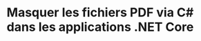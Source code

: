 ---
############################# Static ############################
layout: "auto-gen-gist"
draft: false
path: "fr/redaction/net/text/pdf/"
otherformats: DOC DOT DOCX DOCM DOTX DOTM RTF XLSX XLSM XLTX XLTM XLS XLT CSV PPT PPTX  PPS POT PPSX PPTM PPSM POTM 

############################# Head ############################
head_title: "Masquer les informations sensibles des documents via .NET Core"
head_description: "Appliquer la rédaction de texte à l'aide d'une expression exacte ou d'une expression régulière pour des documents de différents formats"

############################# Header ############################
title: "Masquer les fichiers PDF via C# dans les applications .NET Core"
description: "Rechercher et remplacer du texte dans des documents, feuilles de calcul et présentations Office et OpenOffice, ainsi que pdf_ UPPER sous Windows, Linux et macOS"

######################### Download Button #######################
button:
    enable: true

############################# About ############################
about:
    enable: true
    title: "Rédaction de documents pour l'API .NET"
    content: |
        Une interface unique indépendante du format pour la rédaction des informations sensibles et classifiées des documents et images PDF, Word, Excel, PowerPoint, y compris la possibilité de modifier les métadonnées et de supprimer les commentaires. Avec l'outil GroupDocs.Redaction, vous pouvez rédiger du texte et enregistrer le document rédigé au format PDF, en transformant toutes les pages en images raster ou en conservant le document dans son format d'origine pour une édition ultérieure.

############################# content ############################
steps:
    enable: true
    block:
    - title_left: "Masquer le texte exact de PDF via C#"
      content_left: |
        [GroupDocs.Redaction](/redaction/net/) permet aux développeurs .NET d'ajouter facilement la fonctionnalité de masquage de fichiers PDF en quelques étapes simples.

        * Créez une instance de la classe [Redactor](https://apireference.groupdocs.com/redaction/net/groupdocs.redaction/redactor) et chargez le fichier PDF
        * Créez une instance de la classe [ExactPhraseRedaction](https://apireference.groupdocs.com/redaction/net/groupdocs.redaction.redactions/exactphraseredaction) pour rechercher et remplacer le texte
        * Appelez la méthode [Redactor.Apply](https://apireference.groupdocs.com/redaction/net/groupdocs.redaction/redactor/methods/apply/index) avec l'objet ExactPhraseRedaction

      title_right: "Premiers pas avec l'API de rédaction"
      content_right: |
        Installez à partir de la ligne de commande en tant que ```nuget install GroupDocs.Redaction``` ou via la console du gestionnaire de packages de Visual Studio avec ```Install-Package GroupDocs.Redaction```.
        Vous pouvez également obtenir le programme d'installation MSI hors ligne ou les DLL dans un fichier ZIP à partir de [downloads](https://downloads.groupdocs.com/redaction/net) et le référencer manuellement dans votre projet.  
        
      code: |
        ```cs
        using (Redactor redactor = new Redactor(@"sample.csv"))
        {
        	redactor.Apply(new ExactPhraseRedaction("John Doe", new ReplacementOptions("[personal]")));
        	redactor.Save();
        }
        ```

    - title_left: "Configuration requise"
      content_left: |
        Les API GroupDocs.Redaction pour .NET sont prises en charge sur toutes les principales plates-formes et systèmes d'exploitation. Pour un guide complet de la configuration système requise, veuillez visiter [système requis](https://docs.groupdocs.com/redaction/net/system-requirements/) Avant d'exécuter le code ci-dessous, assurez-vous que les prérequis suivants sont installés sur votre système:
        * Systèmes d'exploitation : Microsoft Windows, Linux, MacOS
        * Environnement de développement : Visual Studio, Xamarin, MonoDevelop etc.
        * Frameworks : .NET Framework, .NET Standard, .NET Core, Mono
        * Obtenez la dernière version des API GroupDocs.Assembly .NET à partir de [NuGet](https://www.nuget.org/packages/GroupDocs.Redaction/)
        
      title_right: "Pourquoi utiliser GroupDocs.Redaction"
      content_right: |
       * Autoriser les utilisateurs à ajouter des formats de document personnalisés et des types de caviardage
       * Aucun logiciel supplémentaire n'est requis pour supprimer les informations sensibles
       * Possibilité de définir un document de rendu de plage de pages au format PDF
       * Un moyen simple de rédiger différents types de métadonnées : nom de l'auteur, version, titre, sujet, description et bien d'autres
       * Extraction d'informations sur les documents - type de fichier, nombre de pages, etc.
       * Prise en charge complète de plusieurs formats de données

demos:
    enable: true
        

more_formats:
    enable: true


back_to_top:
    enable: true
---